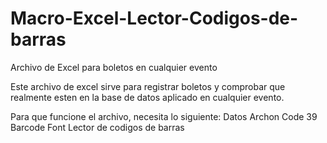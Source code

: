 # Macro-Excel-Lector-Codigos-de-barras
Archivo de Excel para boletos en cualquier evento

Este archivo de excel sirve para registrar boletos y comprobar que realmente esten en la base de datos aplicado en cualquier evento.

Para que funcione el archivo, necesita lo siguiente:
Datos
Archon Code 39 Barcode Font
Lector de codigos de barras

